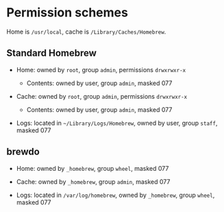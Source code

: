 Permission schemes
==================

Home is `/usr/local`, cache is `/Library/Caches/Homebrew`.

Standard Homebrew
-----------------

*   Home: owned by `root`, group `admin`, permissions `drwxrwxr-x`

    *   Contents: owned by user, group `admin`, masked 077

*   Cache: owned by `root`, group `admin`, permissions `drwxrwxr-x`

    *   Contents: owned by user, group `admin`, masked 077

*   Logs: located in `~/Library/Logs/Homebrew`, owned by user, group `staff`, masked 077

brewdo
------

*   Home: owned by `_homebrew`, group `wheel`, masked 077

*   Cache: owned by `_homebrew`, group `admin`, masked 077

*   Logs: located in `/var/log/homebrew`, owned by `_homebrew`, group `wheel`, masked 077
